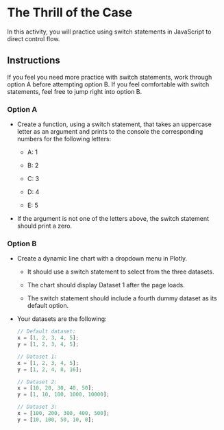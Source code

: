 # The Thrill of the Case

In this activity, you will practice using switch statements in JavaScript to direct control flow.

## Instructions

If you feel you need more practice with switch statements, work through option A before attempting option B. If you feel comfortable with switch statements, feel free to jump right into option B.

### Option A

* Create a function, using a switch statement, that takes an uppercase letter as an argument and prints to the console the corresponding numbers for the following letters:

  * A: 1

  * B: 2

  * C: 3

  * D: 4

  * E: 5

* If the argument is not one of the letters above, the switch statement should print a zero.

### Option B

* Create a dynamic line chart with a dropdown menu in Plotly.

  * It should use a switch statement to select from the three datasets.

  * The chart should display Dataset 1 after the page loads.

  * The switch statement should include a fourth dummy dataset as its default option.

* Your datasets are the following:

  ```js
  // Default dataset:
  x = [1, 2, 3, 4, 5];
  y = [1, 2, 3, 4, 5];

  // Dataset 1:
  x = [1, 2, 3, 4, 5];
  y = [1, 2, 4, 8, 16];

  // Dataset 2:
  x = [10, 20, 30, 40, 50];
  y = [1, 10, 100, 1000, 10000];

  // Dataset 3:
  x = [100, 200, 300, 400, 500];
  y = [10, 100, 50, 10, 0];
  ```

